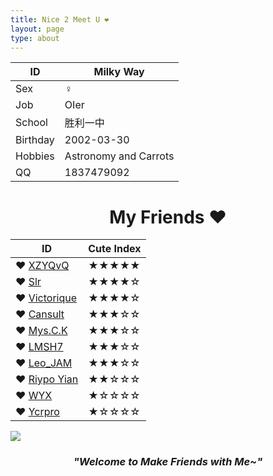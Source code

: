 ```yaml
---
title: Nice 2 Meet U ❤
layout: page
type: about
---
```


ID | Milky Way
------------ | -------------
Sex| ♀
Job | OIer
School | 胜利一中
Birthday | 2002-03-30
Hobbies | Astronomy and Carrots
QQ | 1837479092

# <center>My Friends ❤</center>

ID | Cute Index
---------- | ----------
❤ [XZYQvQ](https://www.k-xzy.xyz/) | ★★★★★
❤ [Slr](http://www.cnblogs.com/Slrslr/) | ★★★★☆
❤ [Victorique](https://www.cnblogs.com/victorique/) | ★★★★☆
❤ [Cansult](https://www.cansult.ga/) | ★★★☆☆
❤ [Mys.C.K](https://blog.csdn.net/mys_c_k) | ★★★☆☆
❤ [LMSH7](http://www.cnblogs.com/lmsh7) | ★★★☆☆
❤ [Leo_JAM](https://blog.csdn.net/fcb_x) | ★★★☆☆
❤ [Riypo Yian](https://blog.csdn.net/yanzhenhuai) | ★★☆☆☆
❤ [WYX](https://www.cnblogs.com/wyxwyx/) | ★☆☆☆☆
❤ [Ycrpro](http://ycrpro.com/) | ★☆☆☆☆

![](https://milky-w.github.io/assets/images/avatar.gif)

### *<center>"Welcome to Make Friends with Me~"</center>*
